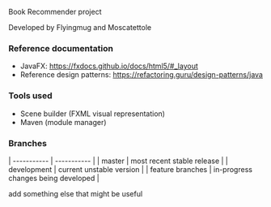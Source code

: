 Book Recommender project

Developed by Flyingmug and Moscatettole

<h3>Reference documentation</h3>

- JavaFX: https://fxdocs.github.io/docs/html5/#_layout
- Reference design patterns: https://refactoring.guru/design-patterns/java

<h3>Tools used</h3>

- Scene builder (FXML visual representation)
- Maven (module manager)

<h3>Branches</h3>

| ----------- | ----------- |
| master | most recent stable release |
| development | current unstable version |
| feature branches | in-progress changes being developed |

add something else that might be useful
